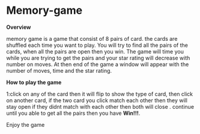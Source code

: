 # Memory-game
<p><strong>Overview</strong></p>
memory game is a game that consist of 8 pairs of card. the cards are shuffled each time you want to play.
You will try to find all the pairs of the cards, when all the pairs are open then you win.
The game will time you while you are trying to get the pairs and your star rating will decrease with number on moves.
At then end of the game a window will appear with the number of moves, time and the star rating.
<p><strong>How to play the game</strong></p>
1:click on any of the card then it will flip to show the type of card, then click on another card,
if the two card you click match each other then they will stay open if they didnt match with each other then both will close .
continue until you able to get all the pairs then you have <strong>Win!!!</strong>.
<p>Enjoy the game </P>
